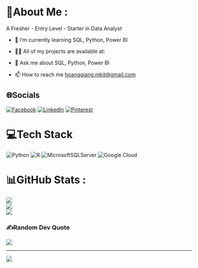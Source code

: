 # 💫About Me :
A Fresher - Entry Level - Starter in Data Analyst

- 🌱 I’m currently learning SQL, Python, Power BI

- 👨‍💻 All of my projects are available at:

- 💬 Ask me about SQL, Python, Power BI

- 📫 How to reach me hoanggiang.mkit@gmail.com


## 🌐Socials
[![Facebook](https://img.shields.io/badge/Facebook-%231877F2.svg?logo=Facebook&logoColor=white)](https://facebook.com/https://www.facebook.com/P.7.6.0.1.1.9/) [![LinkedIn](https://img.shields.io/badge/LinkedIn-%230077B5.svg?logo=linkedin&logoColor=white)](https://linkedin.com/in/https://www.linkedin.com/in/hoang-giangggg/) [![Pinterest](https://img.shields.io/badge/Pinterest-%23E60023.svg?logo=Pinterest&logoColor=white)](https://pinterest.com/https://www.pinterest.com/hoanggiangmkit/) 

# 💻Tech Stack
![Python](https://img.shields.io/badge/python-3670A0?style=flat&logo=python&logoColor=ffdd54) ![R](https://img.shields.io/badge/r-%23276DC3.svg?style=flat&logo=r&logoColor=white) ![MicrosoftSQLServer](https://img.shields.io/badge/Microsoft%20SQL%20Sever-CC2927?style=flat&logo=microsoft%20sql%20server&logoColor=white) ![Google Cloud](https://img.shields.io/badge/Google%20Cloud-%234285F4.svg?style=flat&logo=google-cloud&logoColor=white)
# 📊GitHub Stats :
![](https://github-readme-stats.vercel.app/api?username=hoanggianggg&theme=city_light&hide_border=false&include_all_commits=false&count_private=false)<br/>
![](https://github-readme-streak-stats.herokuapp.com/?user=hoanggianggg&theme=city_light&hide_border=false)<br/>
![](https://github-readme-stats.vercel.app/api/top-langs/?username=hoanggianggg&theme=city_light&hide_border=false&include_all_commits=false&count_private=false&layout=compact)

### ✍️Random Dev Quote
![](https://quotes-github-readme.vercel.app/api?type=horizontal&theme=merko)

---
[![](https://visitcount.itsvg.in/api?id=hoanggianggg&icon=7&color=3)](https://visitcount.itsvg.in)
